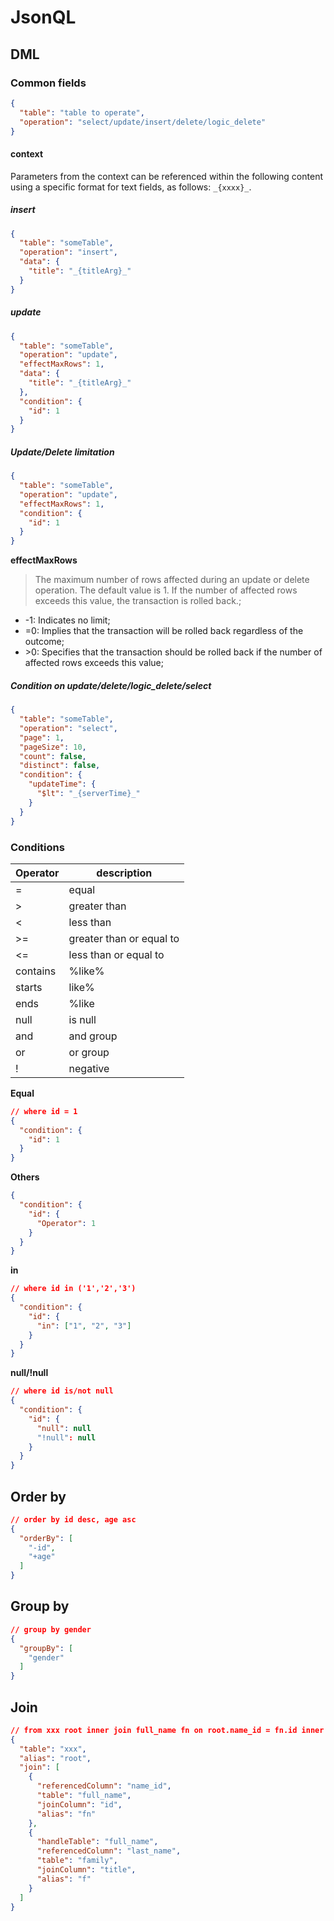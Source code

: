 # JsonQL

## DML

### Common fields

```json lines
{
  "table": "table to operate",
  "operation": "select/update/insert/delete/logic_delete"
}
```

#### context

Parameters from the context can be referenced within the following content using a specific format for text fields, as follows: `_{xxxx}_`.

##### insert

```json lines
{
  "table": "someTable",
  "operation": "insert",
  "data": {
    "title": "_{titleArg}_"
  }
}
```

##### update

```json lines
{
  "table": "someTable",
  "operation": "update",
  "effectMaxRows": 1,
  "data": {
    "title": "_{titleArg}_"
  },
  "condition": {
    "id": 1
  }
}
```

##### Update/Delete limitation

```json lines
{
  "table": "someTable",
  "operation": "update",
  "effectMaxRows": 1,
  "condition": {
    "id": 1
  }
}
```

**effectMaxRows**
> The maximum number of rows affected during an update or delete operation. The default value is 1. If the number of affected rows exceeds this value, the transaction is rolled back.;

* -1: Indicates no limit;
* =0: Implies that the transaction will be rolled back regardless of the outcome;
* \>0: Specifies that the transaction should be rolled back if the number of affected rows exceeds this value;

##### Condition on update/delete/logic_delete/select

``` json lines
{
  "table": "someTable",
  "operation": "select",
  "page": 1,
  "pageSize": 10,
  "count": false,
  "distinct": false,
  "condition": {
    "updateTime": {
      "$lt": "_{serverTime}_"
    }
  }
}
```

### Conditions

| Operator    | description              |
|-------------|--------------------------|
| =           | equal                    |
| \>          | greater than             |
| <           | less than                |
| \>=         | greater than or equal to |
| <=          | less than or equal to    |
| contains    | %like%                   |
| starts      | like%                    |
| ends        | %like                    |
| null        | is null                  |
| and         | and group                |
| or          | or group                 |
| !<Operator> | negative                 |

**Equal**

```json lines
// where id = 1
{
  "condition": {
    "id": 1
  }
}
```

**Others**

``` json lines
{
  "condition": {
    "id": {
      "Operator": 1
    }
  }
}
```

**in**

``` json lines
// where id in ('1','2','3')
{
  "condition": {
    "id": {
      "in": ["1", "2", "3"]
    }
  }
}
```

**null/!null**

``` json lines
// where id is/not null
{
  "condition": {
    "id": {
      "null": null
      "!null": null
    }
  }
}
```

## Order by

``` json lines
// order by id desc, age asc
{
  "orderBy": [
    "-id",
    "+age"
  ]
}
```

## Group by

``` json lines
// group by gender
{
  "groupBy": [
    "gender"
  ]
}
```

## Join
```json lines
// from xxx root inner join full_name fn on root.name_id = fn.id inner join family f on fn.last_name = f.title
{
  "table": "xxx",
  "alias": "root",
  "join": [
    {
      "referencedColumn": "name_id",
      "table": "full_name",
      "joinColumn": "id",
      "alias": "fn"
    },
    {
      "handleTable": "full_name",
      "referencedColumn": "last_name",
      "table": "family",
      "joinColumn": "title",
      "alias": "f"
    }
  ]
}
```